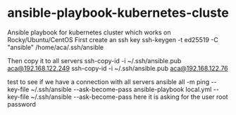 # ansible-playbook-kubernetes-cluste
Ansible playbook for kubernetes cluster which works on Rocky/Ubuntu/CentOS 
First create an ssh key  ssh-keygen -t ed25519 -C "ansible" /home/aca/.ssh/ansible

Then copy it to all servers
ssh-copy-id -i ~/.ssh/ansible.pub aca@192.168.122.249 
ssh-copy-id -i ~/.ssh/ansible.pub aca@192.168.122.76

 test to see if we have a connection with all servers
 ansible all -m ping --key-file ~/.ssh/ansible --ask-become-pass
 ansible-playbook local.yml --key-file ~/.ssh/ansible --ask-become-pass 
 here it is asking for the user root password

